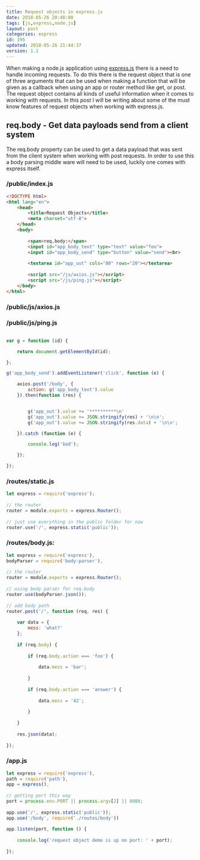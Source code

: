 ```yaml
---
title: Request objects in express.js
date: 2018-05-26 20:48:00
tags: [js,express,node.js]
layout: post
categories: express
id: 195
updated: 2018-05-26 21:44:37
version: 1.1
---
```


When making a node.js application using [express.js](https://expressjs.com/) there is a need to handle incoming requests. To do this there is the request object that is one of three arguments that can be used when making a function that will be given as a callback when using an app or router method like get, or post. The request object contains all kinds of useful information when it comes to working with requests. In this post I will be writing about some of the must know features of request objects when working with express.js.

<!-- more -->

## req.body - Get data payloads send from a client system

The req.body property can be used to get a data payload that was sent from the client system when working with post requests. In order to use this a body parsing middle ware will need to be used, luckily one comes with express itself.

### /public/index.js

```html
<!DOCTYPE html>
<html lang="en">
    <head>
        <title>Request Objects</title>
        <meta charset="utf-8">
    </head>
    <body>
 
        <span>req.body:</span>
        <input id="app_body_text" type="text" value="foo">
        <input id="app_body_send" type="button" value="send"><br>
 
        <textarea id="app_out" cols="80" rows="20"></textarea>
 
        <script src="/js/axios.js"></script>
        <script src="/js/ping.js"></script>
    </body>
</html>
```

### /public/js/axios.js

### /public/js/ping.js

```js

var g = function (id) {

    return document.getElementById(id);

};

g('app_body_send').addEventListener('click', function (e) {

    axios.post('/body', {
        action: g('app_body_text').value
    }).then(function (res) {


        g('app_out').value += '**********\n'
        g('app_out').value += JSON.stringify(res) + '\n\n';
        g('app_out').value += JSON.stringify(res.data) + '\n\n';

    }).catch (function (e) {

        console.log('bad');

    });

});
```

### /routes/static.js

```js
let express = require('express');
 
// the router
router = module.exports = express.Router();
 
// just use everything in the public folder for now
router.use('/', express.static('public'));
```

### /routes/body.js:
```js
let express = require('express'),
bodyParser = require('body-parser'),
 
// the router
router = module.exports = express.Router();
 
// using body parser for req.body
router.use(bodyParser.json());
 
// add body path
router.post('/', function (req, res) {
 
    var data = {
        mess: 'what?'
    };
 
    if (req.body) {
 
        if (req.body.action === 'foo') {
 
            data.mess = 'bar';
 
        }
 
        if (req.body.action === 'answer') {
 
            data.mess = '42';
 
        }
 
    }
 
    res.json(data);
 
});
```

### /app.js

```js
let express = require('express'),
path = require('path'),
app = express(),
 
// getting port this way
port = process.env.PORT || process.argv[2] || 8080;
 
app.use('/', express.static('public'));
app.use('/body', require('./routes/body'))
 
app.listen(port, function () {
 
    console.log('request object demo is up on port: ' + port);
 
});
```
